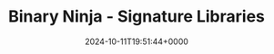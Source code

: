 ---
title: Binary Ninja - Signature Libraries
slug: 20241011T195144
date: 2024-10-11T19:51:44+0000
params:
  url: https://binary.ninja/2020/03/11/signature-libraries.html
tags:
- binja
- flirt
- reverse-engineering
---